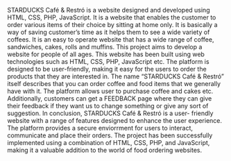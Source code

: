 STARDUCKS Café & Restró is a website designed and
developed using HTML, CSS, PHP, JavaScript. It is a website that
enables the customer to order various items of their choice by sitting at
home only. It is basically a way of saving customer’s time as it helps
them to see a wide variety of coffees. It is an easy to operate website that
has a wide range of coffee, sandwiches, cakes, rolls and muffins.
This project aims to develop a website for people of all ages. This
website has been built using web technologies such as HTML, CSS,
PHP, JavaScript etc. The platform is designed to be user-friendly,
making it easy for the users to order the products that they are interested
in.
The name “STARDUCKS Café & Restró” itself describes that
you can order coffee and food items that we generally have with it.
The platform allows user to purchase coffee and cakes etc. Additionally,
customers can get a FEEDBACK page where they can give their
feedback if they want us to change something or give any sort of
suggestion.
In conclusion, STARDUCKS Café & Restró is a user-
friendly website with a range of features designed to
enhance the user experience. The platform provides a
secure enviorrment for users to interact, communicate and
place their orders. The project has been successfully implemented
using a combination of HTML, CSS, PHP, and JavaScript, making it a
valuable addition to the world of food ordering websites.
